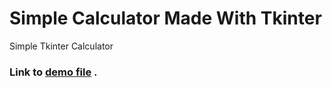 # Simple Calculator Made With Tkinter
Simple Tkinter Calculator 

### Link to [demo file](https://github.com/Dan-Mihaylov/calculator/tree/main/Demo) .

